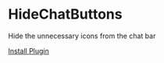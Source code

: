 # HideChatButtons
Hide the unnecessary icons from the chat bar

[Install Plugin][pluginlink]

[pluginlink]: discord://enmity?id=-1&command=install-plugin&params=https://serstars.is-a.dev/plugins/p/HideChatButtons.js